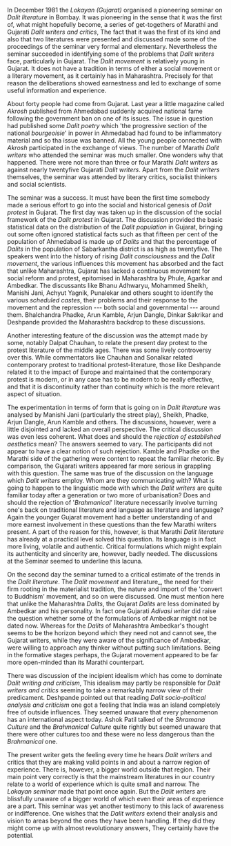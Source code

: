 In December 1981 the _Lokayan
(Gujarat)_ organised a pioneering seminar
on _Dalit literature_ in Bombay. It
was pioneering in the sense that it was
the first of, what might hopefully become,
a series of get-togethers of
Marathi and Gujarati _Dalit writers and
critics_, The fact that it was the first
of its kind and also that two literatures
were presented and discussed made
some of the proceedings of
the seminar very formal and elementary.
Nevertheless the seminar succeeded
in identifying some of the problems
that _Dalit writers_ face, particularly in
Gujarat. The _Dalit movement_ is relatively
young in Gujarat. It does not
have a tradition in terms of either a
social movement or a literary movement,
as it certainly has in Maharashtra.
Precisely for that reason the deliberations
showed earnestness and led to
exchange of some useful information
and experience.

About forty people had come from
Gujarat. Last year a little magazine
called _Akrosh_ published from Ahmedabad
suddenly acquired national fame
following the government ban on one
of its issues. The issue in question had
published some _Dalit poetry_  which
'the progressive section of the national
_bourgeoisie_' in power in Ahmedabad had
found to be inflammatory material and
so tha issue was banned. All the young
people connected with _Akrosh_ participated
in the exchange of views. The number
of Marathi _Dalit writers_ who attended
the seminar was much smaller. One
wonders why that happened. There
were not more than three or four
Marathi _Dalit writers_ as against nearly
twentyfive Gujarati _Dalit writers_. Apart
from the _Dalit writers_ themselves, the
seminar was attended by literary critics,
socialist thinkers and social scientists.

The seminar was a success. It must
have been the first time somebody
made a serious effort to go into the
social and historical genesis of _Dalit
protest_ in Gujarat. The first day was
taken up in the discussion of the social
framework of the _Dalit protest_ in
Gujarat. The discussion provided the
basic statistical data on the distribution
of the _Dalit population_ in Gujarat,
bringing out some often ignored statistical
facts such as that fifteen per cent
of the population of Ahmedabad is made
up of _Dalits_ and that the percentage of
_Dalits_ in the population of Sabarkantha
district is as high as twentyfive. The
speakers went into the history of rising
_Dalit consciousness_ and the _Dalit movement_,
the various influences this movement
has absorbed and the fact that
unlike Maharashtra, Gujarat has lacked
a continuous movement for social reform
and protest, epitomised in Maharashtra
by Phule, Agarkar and Ambedkar.
The discussants like Bhanu
Adhwaryu, Mohammed Sheikh, Manishi
Jani, Achyut Yagnik, Punalekar
and others sought to identify the various
_scheduled castes_, their problems
and their response to the movement
and the repression --- both social and
governmental --- around them. Bhalchandra
Phadke, Arun Kamble, Arjun
Dangle, Dinkar Sakrikar and Deshpande
provided the Maharashtra backdrop to
these discussions.

Another interesting feature of the
discussion was the attempt made by
some, notably Dalpat Chauhan, to
relate the present day protest to the
protest literature of the middle ages.
There was some lively controversy over
this. While commentators like Chauhan
and Sonalkar related contemporary
protest to traditional protest-literature,
those like Deshpande related it
to the impact of Europe and maintained
that the contemporary protest is
modern, or in any case has to be
modern to be really effective, and that
it is discontinuity rather than continuity
which is the more relevant aspect of
situation.

The experimentation in terms of
form that is going on in _Dalit literature_
was analysed by Manishi Jani
(particularly the street play), Sheikh,
Phadke, Arjun Dangle, Arun Kamble
and others. The discussions, however,
were a little disjointed and lacked an
overall perspective. The critical discussion
was even less coherent. What
does and should the _rejection of established
aesthetics_ mean? The answers
seemed to vary. The participants did
not appear to have a clear notion of
such rejection. Kamble and Phadke
on the Marathi side of the gathering
were content to repeat the familiar
rhetoric. By comparison, the Gujarati
writers appeared far more serious in
grappling with this question. The same
was true of the discussion on the language
which _Dalit writers_ employ.
Whom are they communicating with?
What is going to happen to the linguistic
mode with which the _Dalit writers_
are quite familiar today after a generation
or two more of urbanisation? Does
and should the rejection of '_Brahmanical_'
literature necessarily involve turning
one's back on traditional literature
and language as literature and language?
Again the younger Gujarat movement
had a better understanding of
and more earnest involvement in these
questions than the few Marathi writers
present. A part of the reason for this,
however, is that Marathi _Dalit literature_
has already at a practical level
solved this question. Its language is
in fact more living, volatile and authentic.
Critical formulations which might
explain its authenticity and sincerity
are, however, badly needed. The discussions
at the Seminar seemed to
underline this lacuna.

On the second day the seminar
turned to a critical estimate of the
trends in the _Dalit literature_. The
_Dalit movement_ and literature_,  the
need for their firm rooting in the materialist
tradition, the nature and import
of the 'convert to Buddhism' movement,
and so on were discussed. One
must mention here that unlike the
Maharashtra _Dalits_, the Gujarat _Dalits_
are less dominated by Ambedkar and
his personality. In fact one Gujarati
_Adivasi writer_ did raise the question
whether some of the formulations of
Ambedkar might not be dated now.
Whereas for the _Dalits_ of Maharashtra
Ambedkar's thought seems to be the
horizon beyond which they need not
and cannot see, the Gujarat writers,
while they were aware of the significance
of Ambedkar, were willing to
approach any thinker without putting
such limitations. Being in the formative
stages perhaps, the Gujarat movement
appeared to be far more open-minded
than its Marathi counterpart.

There was discussion of the incipient
idealism which has come to dominate
_Dalit writing and criticism_, This
idealism may partly be responsible for
_Dalit writers and critics_ seeming to
take a remarkably narrow view of
their predicament. Deshpande pointed
out that reading _Dalit socio-political
analysis and criticism_ one got a feeling
that India was an island completely
free of outside influences. They seemed
unaware that every phenomenon
has an international aspect today.
Ashok Patil talked of the _Shramana
Culture_ and the _Brahmanical Culture_
quite rightly but seemed unaware that
there were other cultures too and these
were no less dangerous than the _Brahmanical_
one.

The present writer gets the feeling
every time he hears _Dalit writers_ and
critics that they are making valid
points in and about a narrow region of
experience. There is, however, a bigger
world outside that region. Their main
point very correctly is that the mainstream
literatures in our country
relate to a world of experience which
is quite small and narrow. The
_Lokayan seminar_ made that point once
again. But the _Dalit writers_ are
blissfully unaware of a bigger world
of which even their areas of experience
are a part. This seminar was yet
another testimony to this lack of
awareness or indifference. One wishes
that the _Dalit writers_ extend their
analysis and vision to areas beyond
the ones they have been handling. If
they did they might come up with
almost revolutionary answers, They
certainly have the potential.
